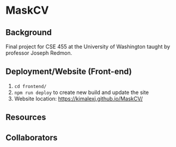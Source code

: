 # MaskCV

## Background
Final project for CSE 455 at the University of Washington taught by professor Joseph Redmon.


## Deployment/Website (Front-end)
1. `cd frontend/`
2. `npm run deploy` to create new build and update the site
3. Website location: https://kimalexj.github.io/MaskCV/


## Resources



## Collaborators